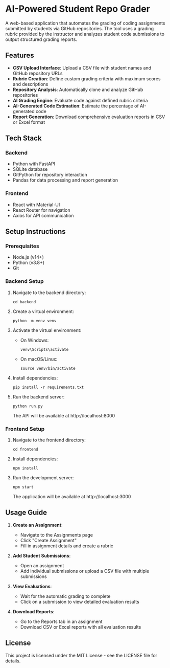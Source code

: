 # AI-Powered Student Repo Grader

A web-based application that automates the grading of coding assignments submitted by students via GitHub repositories. The tool uses a grading rubric provided by the instructor and analyzes student code submissions to output structured grading reports.

## Features

- **CSV Upload Interface**: Upload a CSV file with student names and GitHub repository URLs
- **Rubric Creation**: Define custom grading criteria with maximum scores and descriptions
- **Repository Analysis**: Automatically clone and analyze GitHub repositories
- **AI Grading Engine**: Evaluate code against defined rubric criteria
- **AI-Generated Code Estimation**: Estimate the percentage of AI-generated code
- **Report Generation**: Download comprehensive evaluation reports in CSV or Excel format

## Tech Stack

### Backend
- Python with FastAPI
- SQLite database
- GitPython for repository interaction
- Pandas for data processing and report generation

### Frontend
- React with Material-UI
- React Router for navigation
- Axios for API communication

## Setup Instructions

### Prerequisites
- Node.js (v14+)
- Python (v3.8+)
- Git

### Backend Setup

1. Navigate to the backend directory:
   ```
   cd backend
   ```

2. Create a virtual environment:
   ```
   python -m venv venv
   ```

3. Activate the virtual environment:
   - On Windows:
     ```
     venv\Scripts\activate
     ```
   - On macOS/Linux:
     ```
     source venv/bin/activate
     ```

4. Install dependencies:
   ```
   pip install -r requirements.txt
   ```

5. Run the backend server:
   ```
   python run.py
   ```
   The API will be available at http://localhost:8000

### Frontend Setup

1. Navigate to the frontend directory:
   ```
   cd frontend
   ```

2. Install dependencies:
   ```
   npm install
   ```

3. Run the development server:
   ```
   npm start
   ```
   The application will be available at http://localhost:3000

## Usage Guide

1. **Create an Assignment**:
   - Navigate to the Assignments page
   - Click "Create Assignment"
   - Fill in assignment details and create a rubric

2. **Add Student Submissions**:
   - Open an assignment
   - Add individual submissions or upload a CSV file with multiple submissions

3. **View Evaluations**:
   - Wait for the automatic grading to complete
   - Click on a submission to view detailed evaluation results

4. **Download Reports**:
   - Go to the Reports tab in an assignment
   - Download CSV or Excel reports with all evaluation results

## License

This project is licensed under the MIT License - see the LICENSE file for details.
